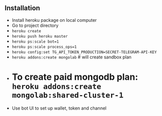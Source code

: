 ## Installation

- Install heroku package on local computer
- Go to project directory
- `heroku create`
- `heroku push heroku master`
- `heroku ps:scale bot=1`
- `heroku ps:scale process_ops=1`
- `heroku config:set TG_API_TOKEN_PRODUCTION=SECRET-TELEGRAM-API-KEY`
- `heroku addons:create mongolab` # will create sandbox plan
- # To create paid mongodb plan: `heroku addons:create mongolab:shared-cluster-1`
- Use bot UI to set up wallet, token and channel

